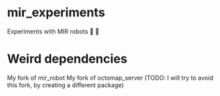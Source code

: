 # mir_experiments
Experiments with MIR robots :robot: :hospital:

# Weird dependencies
My fork of mir\_robot
My fork of octomap\_server (TODO: I will try to avoid this fork, by creating a different package)

